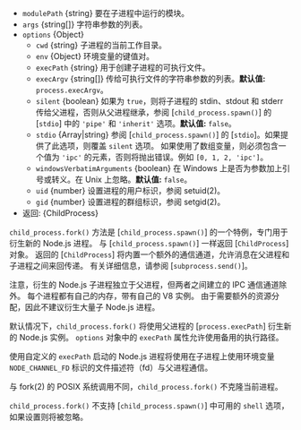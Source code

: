 <!-- YAML
added: v0.5.0
changes:
  - version: v8.0.0
    pr-url: https://github.com/nodejs/node/pull/10866
    description: The `stdio` option can now be a string.
  - version: v6.4.0
    pr-url: https://github.com/nodejs/node/pull/7811
    description: The `stdio` option is supported now.
-->

* `modulePath` {string} 要在子进程中运行的模块。
* `args` {string[]} 字符串参数的列表。
* `options` {Object}
  * `cwd` {string} 子进程的当前工作目录。
  * `env` {Object} 环境变量的键值对。
  * `execPath` {string} 用于创建子进程的可执行文件。
  * `execArgv` {string[]} 传给可执行文件的字符串参数的列表。**默认值:** `process.execArgv`。
  * `silent` {boolean} 如果为 `true`，则将子进程的 stdin、stdout 和 stderr 传给父进程，否则从父进程继承，参阅 [`child_process.spawn()`] 的 [`stdio`] 中的 `'pipe'` 和 `'inherit'` 选项。**默认值:** `false`。
  * `stdio` {Array|string} 参阅 [`child_process.spawn()`] 的 [`stdio`]。如果提供了此选项，则覆盖 `silent` 选项。
    如果使用了数组变量，则必须包含一个值为 `'ipc'` 的元素，否则将抛出错误。例如 `[0, 1, 2, 'ipc']`。
  * `windowsVerbatimArguments` {boolean} 在 Windows 上是否为参数加上引号或转义。在 Unix 上忽略。**默认值:** `false`。
  * `uid` {number} 设置进程的用户标识，参阅 setuid(2)。
  * `gid` {number} 设置进程的群组标识，参阅 setgid(2)。
* 返回: {ChildProcess}

`child_process.fork()` 方法是 [`child_process.spawn()`] 的一个特例，专门用于衍生新的 Node.js 进程。
与 [`child_process.spawn()`] 一样返回 [`ChildProcess`] 对象。
返回的 [`ChildProcess`] 将内置一个额外的通信通道，允许消息在父进程和子进程之间来回传递。
有关详细信息，请参阅 [`subprocess.send()`]。

注意，衍生的 Node.js 子进程独立于父进程，但两者之间建立的 IPC 通信通道除外。
每个进程都有自己的内存，带有自己的 V8 实例。
由于需要额外的资源分配，因此不建议衍生大量子 Node.js 进程。

默认情况下，`child_process.fork()` 将使用父进程的 [`process.execPath`] 衍生新的 Node.js 实例。 
`options` 对象中的 `execPath` 属性允许使用备用的执行路径。

使用自定义的 `execPath` 启动的 Node.js 进程将使用在子进程上使用环境变量 `NODE_CHANNEL_FD` 标识的文件描述符（fd）与父进程通信。

与 fork(2) 的 POSIX 系统调用不同，`child_process.fork()` 不克隆当前进程。

`child_process.fork()` 不支持 [`child_process.spawn()`] 中可用的 `shell` 选项，如果设置则将被忽略。

